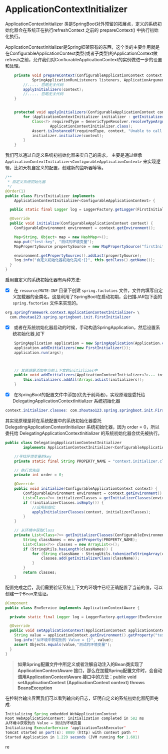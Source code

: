 # ApplicationContextInitializer

ApplicationContextInitializer 类是SpringBoot对外预留的拓展点，定义的系统初始化器会在系统正在执行refreshContext 之前的 prepareContext() 中执行初始化执行。


ApplicationContextInitializer是Spring框架原有的东西，这个类的主要作用就是在ConfigurableApplicationContext类型(或者子类型)的ApplicationContext做refresh之前，允许我们对ConfiurableApplicationContext的实例做进一步的设置和处理。


```java
	private void prepareContext(ConfigurableApplicationContext context, ConfigurableEnvironment environment,
			SpringApplicationRunListeners listeners, ApplicationArguments applicationArguments, Banner printedBanner) {
		//..... 忽略无关代码
		applyInitializers(context);
		//..... 忽略无关代码
	}	


	protected void applyInitializers(ConfigurableApplicationContext context) {
		for (ApplicationContextInitializer initializer : getInitializers()) {
			Class<?> requiredType = GenericTypeResolver.resolveTypeArgument(initializer.getClass(),
					ApplicationContextInitializer.class);
			Assert.isInstanceOf(requiredType, context, "Unable to call initializer.");
			initializer.initialize(context);
		}
	}
```




我们可以通过自定义系统初初始化器来实自己的需求， 主要是通过继承 `    ApplicationContextInitializer<ConfigurableApplicationContext>` 来实现逻辑，比如天机自定义的配置，创建新的监听器等等。


```java
/**
 * 自定义系统初始化器
 */
@Order(1)
public class FirstInitializer implements
    ApplicationContextInitializer<ConfigurableApplicationContext> {

  public static final Logger log = LoggerFactory.getLogger(FirstInitializer.class);

  @Override
  public void initialize(ConfigurableApplicationContext context) {
    ConfigurableEnvironment environment = context.getEnvironment();

    Map<String, Object> map = new HashMap<>();
    map.put("test-key", "测试的环境变量");
    MapPropertySource propertySource = new MapPropertySource("firstInitializer", map);

    environment.getPropertySources().addLast(propertySource);
    log.info("自定义初始化器初始化完成:{}", this.getClass().getName());
  }
}
```




启用自定义的系统初始化器有两种方法:


- [x]  在 `resource/MATE-INF` 目录下创建 `spring.factoties` 文件，文件内填写自定义加载器的全类名，这是利用了SpringBoot在启动初期，会扫描JAR包下面的 `spring.factories` 文件来实现的。
```java
org.springframework.context.ApplicationContextInitializer= \
  com.zhoutao123.spring.springboot.init.FirstInitializer
```


- [x]  或者在系统初始化器启动的时候，手动构造SpringApplication，然后设置系统初始化器,如下
```java
    SpringApplication application = new SpringApplication(Application.class);
    application.addInitializers(new FirstInitializer());
    application.run(args);



	// 其原理是添加在当前上下文的initizlizes中
	public void addInitializers(ApplicationContextInitializer<?>... initializers) {
		this.initializers.addAll(Arrays.asList(initializers));
	}
```


- [x]  在SpringBoot的配置文件中添加(优先于前两者)，实现原理是委托给DelegatingApplicationContextInitializer 系统初始化器
```java
context.initializer.classes: com.zhoutao123.spring.springboot.init.FirstInitializer
```
其实现原理是将在系统配置中的系统初始化器委托 DelegatingApplicationContextInitializer 系统初始化器，因为 order = 0，所以委托给 DelegatingApplicationContextInitializer 的系统初始化器会优先被执行。


```java
public class DelegatingApplicationContextInitializer
		implements ApplicationContextInitializer<ConfigurableApplicationContext>, Ordered {

	//寻找环境变量的key
	private static final String PROPERTY_NAME = "context.initializer.classes";

    // 执行优先级
	private int order = 0;

	@Override
	public void initialize(ConfigurableApplicationContext context) {
		ConfigurableEnvironment environment = context.getEnvironment();
		List<Class<?>> initializerClasses = getInitializerClasses(environment);
		if (!initializerClasses.isEmpty()) {
            //应用初始化
			applyInitializerClasses(context, initializerClasses);
		}
	}

    // 从环境中获取Class
	private List<Class<?>> getInitializerClasses(ConfigurableEnvironment env) {
		String classNames = env.getProperty(PROPERTY_NAME);
		List<Class<?>> classes = new ArrayList<>();
		if (StringUtils.hasLength(classNames)) {
			for (String className : StringUtils.tokenizeToStringArray(classNames, ",")) {
				classes.add(getInitializerClass(className));
			}
		}
		return classes;
	}
```






配置完成之后，我们需要验证系统上下文的环境中已经正确配置了当前的值，可以创建一个Bean来验证。


```java
@Component
public class EnvService implements ApplicationContextAware {

  private static final Logger log = LoggerFactory.getLogger(EnvService.class);

  @Override
  public void setApplicationContext(ApplicationContext applicationContext) throws BeansException {
    String value = applicationContext.getEnvironment().getProperty("test-key");
    log.info("从环境中获取到的 Value = {}", value);
    assert Objects.equals(value,"测试的环境变量");
  }
}
```
> **如果Spring配置文件中所定义或者注解自动注入的Bean类实现了ApplicationContextAware 接口，那么在加载Spring配置文件时，会自动调用ApplicationContextAware 接口中的方法：public void setApplicationContext (ApplicationContext context) throws BeansException**





在控制台输出界面我们可以看到输出的日志，证明自定义的系统初始化器配置完成.
```java
Initializing Spring embedded WebApplicationContext
Root WebApplicationContext: initialization completed in 582 ms
从环境中获取到的 Value = 测试的环境变量
Initializing ExecutorService 'applicationTaskExecutor'
Tomcat started on port(s): 8080 (http) with context path ''
Started Application in 1.229 seconds (JVM running for 1.601)
```
re
